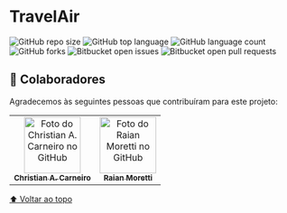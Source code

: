 # TravelAir
![GitHub repo size](https://img.shields.io/github/repo-size/horakhy/TravelAir?style=for-the-badge)
![GitHub top language](https://img.shields.io/github/languages/top/horakhy/TravelAir?style=for-the-badge)
![GitHub language count](https://img.shields.io/github/languages/count/horakhy/TravelAir?style=for-the-badge)
![GitHub forks](https://img.shields.io/github/forks/horakhy/TravelAir?style=for-the-badge)
![Bitbucket open issues](https://img.shields.io/bitbucket/issues/horakhy/TravelAir?style=for-the-badge)
![Bitbucket open pull requests](https://img.shields.io/bitbucket/pr-raw/horakhy/TravelAir?style=for-the-badge)

## 🤝 Colaboradores

Agradecemos às seguintes pessoas que contribuíram para este projeto:

<table>
  <tr>
    <td align="center">
      <a href="https://github.com/horakhy/">
        <img src="https://avatars.githubusercontent.com/u/62550733?v=4" width="100px;" alt="Foto do Christian A. Carneiro no GitHub"/><br>
        <sub>
          <b>Christian A. Carneiro</b>
        </sub>
      </a>
    </td>
    <td align="center">
      <a href="https://github.com/Rain-Moretti/">
        <img src="https://avatars.githubusercontent.com/u/48537653?v=4" width="100px;" alt="Foto do Raian Moretti no GitHub"/><br>
        <sub>
          <b>Raian Moretti</b>
        </sub>
      </a>
    </td>
  </tr>
</table>

[⬆ Voltar ao topo](#TravelAir)<br>
